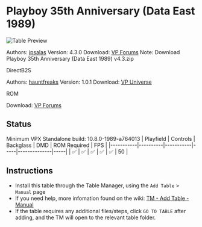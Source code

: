 # Playboy 35th Anniversary (Data East 1989)
![Table Preview](../../images/vpx-playboy-35th-anniversary-data-east-1989-preview.jpg)

Authors: [jpsalas](https://www.vpforums.org/index.php?showuser=277)
Version: 4.3.0
Download: [VP Forums](https://www.vpforums.org/index.php?app=downloads&showfile=17278)
Note: Download Playboy 35th Anniversary (Data East 1989) v4.3.zip

DirectB2S

Authors: [hauntfreaks](https://vpuniverse.com/profile/5216-hauntfreaks/)
Version: 1.0.1
Download: [VP Universe](https://vpuniverse.com/files/file/13740-playboy-35th-anniversary-data-east-1989-b2s/)

ROM

Download: [VP Forums](https://www.vpforums.org/index.php?app=downloads&showfile=818)

## Status 

Minimum VPX Standalone build: 10.8.0-1989-a764013
| Playfield | Controls | Backglass | DMD | ROM Required | FPS | 
|-----------|----------|-----------|-----|--------------|-----|
| :white_check_mark: | :white_check_mark: | :white_check_mark: | :white_check_mark: | :white_check_mark: | 50 |

## Instructions

- Install this table through the Table Manager, using the `Add Table` > `Manual` page
- If you need help, more infomation found on the wiki: [TM - Add Table - Manual](https://github.com/LegendsUnchained/vpx-standalone-alp4k/wiki/%5B04%5D-%F0%9F%A7%A1-TM-%E2%80%90-Other-Features#add-table---manual)
- If the table requires any additional files/steps, click `GO TO TABLE` after adding, and the TM will open to the relevant table folder.

